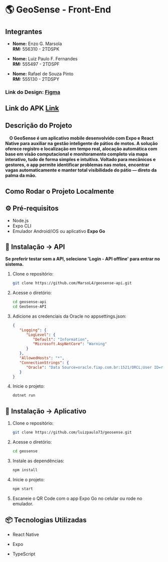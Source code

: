 #  🌎 GeoSense - Front-End

## Integrantes

- **Nome:** Enzo G. Marsola  
  **RM:** 556310 - 2TDSPK

- **Nome:** Luiz Paulo F. Fernandes  
  **RM:** 555497 - 2TDSPF
  
- **Nome:** Rafael de Souza Pinto  
  **RM:** 555130 - 2TDSPY

### Link do Design: [Figma](https://www.figma.com/design/bUCpf1dUyL4ZcRE0DPgTPP/Geosense?node-id=0-1&t=C2KvD3WNGqhd849p-1)

## Link do APK [Link](https://expo.dev/accounts/luizpaulo73/projects/geosense/builds/56eb9d2d-5d48-4b3b-84c9-d05ee398a219)

## Descrição do Projeto

#### &nbsp;&nbsp;&nbsp;&nbsp;O GeoSense é um aplicativo mobile desenvolvido com Expo e React Native para auxiliar na gestão inteligente de pátios de motos. A solução oferece registro e localização em tempo real, alocação automática com base em visão computacional e monitoramento completo via mapa interativo, tudo de forma simples e intuitiva. Voltado para mecânicos e gestores, o app permite identificar problemas nas motos, encontrar vagas automaticamente e manter total visibilidade do pátio — direto da palma da mão.

## Como Rodar o Projeto Localmente

## ⚙️ Pré-requisitos

- Node.js
- Expo CLI
- Emulador Android/iOS ou aplicativo **Expo Go**

## 🚀 Instalação -> API

**Se preferir testar sem a API, selecione 'Login - API offline' para entrar no sistema.**

1. Clone o repositório:
   
   ```bash
   git clone https://github.com/MarsoL4/geosense-api.git
   ```

2. Acesse o diretório:

   ```bash
   cd geosense-api
   cd GeoSense-API
   ```

4. Adicione as credenciais da Oracle no appsettings.json:
   
   ```json
   {
      "Logging": {
         "LogLevel": {
            "Default": "Information",
            "Microsoft.AspNetCore": "Warning"
         }
      },
      "AllowedHosts": "*",
      "ConnectionStrings": {
         "Oracle": "Data Source=oracle.fiap.com.br:1521/ORCL;User ID=rmxxxxx;Password=xxxxx;"
      }
   }
   ```

5. Inicie o projeto:
   
   ```bash
   dotnet run
   ```

## 🚀 Instalação -> Aplicativo

1. Clone o repositório:
   
   ```bash
   git clone https://github.com/luizpaulo73/geosense.git
   ```

2. Acesse o diretório:

   ```bash
   cd geosense
   ```

4. Instale as dependências:
   
   ```bash
   npm install
   ```

5. Inicie o projeto:
   
   ```bash
   npm start
   ```

6.  Escaneie o QR Code com o app Expo Go no celular ou rode no emulador.

## 📦 Tecnologias Utilizadas

- React Native

- Expo

- TypeScript
